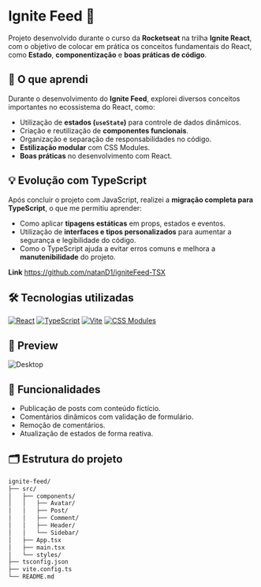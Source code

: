 # Ignite Feed 🚀

Projeto desenvolvido durante o curso da **Rocketseat** na trilha **Ignite React**, com o objetivo de colocar em prática os conceitos fundamentais do React, como **Estado**, **componentização** e **boas práticas de código**.

## 🧠 O que aprendi

Durante o desenvolvimento do **Ignite Feed**, explorei diversos conceitos importantes no ecossistema do React, como:

- Utilização de **estados (`useState`)** para controle de dados dinâmicos.
- Criação e reutilização de **componentes funcionais**.
- Organização e separação de responsabilidades no código.
- **Estilização modular** com CSS Modules.
- **Boas práticas** no desenvolvimento com React.

## 💡 Evolução com TypeScript

Após concluir o projeto com JavaScript, realizei a **migração completa para TypeScript**, o que me permitiu aprender:

- Como aplicar **tipagens estáticas** em props, estados e eventos.
- Utilização de **interfaces e tipos personalizados** para aumentar a segurança e legibilidade do código.
- Como o TypeScript ajuda a evitar erros comuns e melhora a **manutenibilidade** do projeto.

**Link** https://github.com/natanD1/igniteFeed-TSX

## 🛠️ Tecnologias utilizadas

[![React](https://img.shields.io/badge/React-20232A?style=for-the-badge&logo=react&logoColor=61DAFB)](https://reactjs.org/)
[![TypeScript](https://img.shields.io/badge/TypeScript-007ACC?style=for-the-badge&logo=typescript&logoColor=white)](https://www.typescriptlang.org/)
[![Vite](https://img.shields.io/badge/Vite-646CFF?style=for-the-badge&logo=vite&logoColor=white)](https://vitejs.dev/)
[![CSS Modules](https://img.shields.io/badge/CSS%20Modules-000000?style=for-the-badge&logo=css3&logoColor=white)](https://github.com/css-modules/css-modules)

## 📸 Preview

![Desktop](https://github.com/user-attachments/assets/238da852-aa9c-4ea6-bff1-06786028b40c)


## 🚧 Funcionalidades

- Publicação de posts com conteúdo fictício.
- Comentários dinâmicos com validação de formulário.
- Remoção de comentários.
- Atualização de estados de forma reativa.

## 🗂️ Estrutura do projeto

```bash
ignite-feed/
├── src/
│   ├── components/
│   │   ├── Avatar/
│   │   ├── Post/
│   │   ├── Comment/
│   │   ├── Header/
│   │   └── Sidebar/
│   ├── App.tsx
│   ├── main.tsx
│   └── styles/
├── tsconfig.json
├── vite.config.ts
└── README.md
